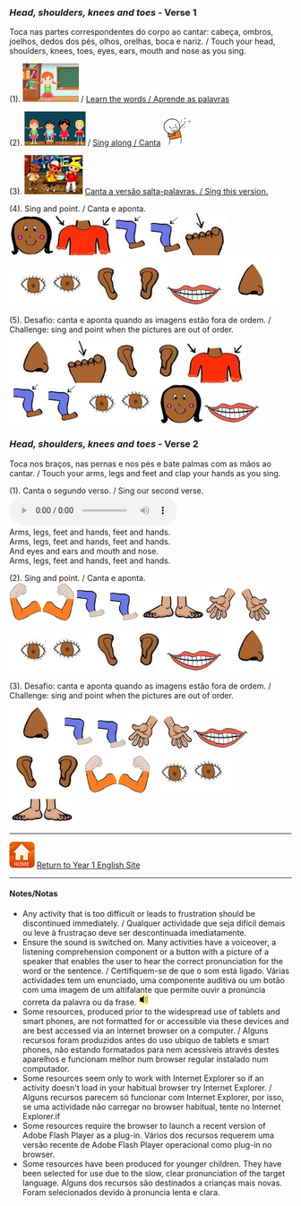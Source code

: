 ### *Head, shoulders, knees and toes* - Verse 1  

Toca nas partes correspondentes do corpo ao cantar: cabeça, ombros, joelhos, dedos dos pés, olhos, orelhas, boca e nariz. / Touch your head, shoulders, knees, toes, eyes, ears, mouth and nose as you sing.

(1). [![hsktl](/images/hsktl.PNG)](https://www.youtube.com/watch?v=lMQcwNZVUO8) / [Learn the words / Aprende as palavras](https://www.youtube.com/watch?v=lMQcwNZVUO8)  
  
(2). [![hskts](/images/hskts.PNG)](https://www.youtube.com/watch?v=ZanHgPprl-0) / [Sing along / Canta](https://www.youtube.com/watch?v=ZanHgPprl-0) ![sing](/images/sing.png)  

(3). [![hsktg](/images/hsktg.PNG)](https://www.youtube.com/watch?v=FkL8j0wIRf8) [Canta a versão salta-palavras. / Sing this version.](https://www.youtube.com/watch?v=FkL8j0wIRf8)   

(4). Sing and point. / Canta e aponta.  
![head](/images/head.png)![shou](/images/shou.png)![knee](/images/knee.png)![toes](/images/toes.png)  
![eyes](/images/eyes.png)![ears](/images/ears.png)![mout](/images/mout.png)![nose](/images/nose.png)  

(5). Desafio: canta e aponta quando as imagens estão fora de ordem. / Challenge: sing and point when the pictures are out of order.      
![nose](/images/nose.png)![toes](/images/toes.png)![ears](/images/ears.png)![shou](/images/shou.png)  
![knee](/images/knee.png)![eyes](/images/eyes.png)![head](/images/head.png)![mout](/images/mout.png)  

### *Head, shoulders, knees and toes* - Verse 2  

Toca nos braços, nas pernas e nos pés e bate palmas com as mãos ao cantar. / Touch your arms, legs and feet and clap your hands as you sing.  

(1). Canta o segundo verso. / Sing our second verse.  
<audio src="audio/hskt_v2.mp3" controls preload></audio>  
Arms, legs, feet and hands, feet and hands.  
Arms, legs, feet and hands, feet and hands.  
And eyes and ears and mouth and nose.  
Arms, legs, feet and hands, feet and hands.  

(2). Sing and point. / Canta e aponta.   
![arms](/images/arms.PNG)![legs](/images/legs.PNG)![feet](/images/feet.PNG)![hands](/images/hands.PNG)  
![eyes](/images/eyes.png)![ears](/images/ears.png)![mout](/images/mout.png)![nose](/images/nose.png)  

(3). Desafio: canta e aponta quando as imagens estão fora de ordem. / Challenge: sing and point when the pictures are out of order.     
![nose](/images/nose.png)![legs](/images/legs.PNG)![hands](/images/hands.PNG)![mout](/images/mout.png)  
![ears](/images/ears.png)![arms](/images/arms.PNG)![eyes](/images/eyes.png)![feet](/images/feet.PNG)  

***
[![home](/images/home.PNG)](https://tangerina-pt.github.io/English/Year1) [Return to Year 1 English Site](https://tangerina-pt.github.io/English/Year1)

***

#### Notes/Notas
* Any activity that is too difficult or leads to frustration should be discontinued immediately. / Qualquer actividade que seja difícil demais ou leve à frustraçao deve ser descontinuada imediatamente.
* Ensure the sound is switched on. Many activities have a voiceover, a listening comprehension component or a button with a picture of a speaker that enables the user to hear the correct pronunciation for the word or the sentence. / Certifiquem-se de que o som está ligado. Várias actividades tem um enunciado, uma componente auditiva ou um botão com uma imagem de um altifalante que permite ouvir a pronúncia correta da palavra ou da frase. ![spkr2](/images/spkr2.PNG)
* Some resources, produced prior to the widespread use of tablets and smart phones, are not formatted for or accessible via these devices and are best accessed via an internet browser on a computer. / Alguns recursos foram produzidos antes do uso ubíquo de tablets e smart phones, não estando formatados para nem acessíveis através destes aparelhos e funcionam melhor num browser regular instalado num computador.
* Some resources seem only to work with Internet Explorer so if an activity doesn't load in your habitual browser try Internet Explorer. / Alguns recursos parecem só funcionar com Internet Explorer, por isso, se uma actividade não carregar no browser habitual, tente no Internet Explorer.if
* Some resources require the browser to launch a recent version of Adobe Flash Player as a plug-in. Vários dos recursos requerem uma versão recente de Adobe Flash Player operacional como plug-in no browser.
* Some resources have been produced for younger children. They have been selected for use due to the slow, clear pronunciation of the target language. Alguns dos recursos são destinados a crianças mais novas. Foram selecionados devido à pronuncia lenta e clara.
